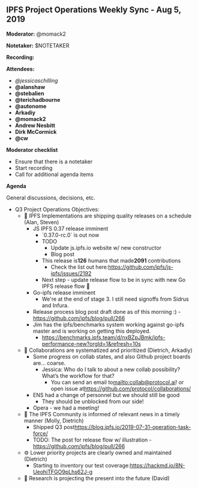 ## IPFS Project Operations Weekly Sync - Aug 5, 2019


**Moderator:** @momack2

**Notetaker:** $NOTETAKER

**Recording:**

**Attendees:**

-   _@jessicaschilling_
-   __@alanshaw__
-   __@stebalien__
-   __@terichadbourne__
-   __@autonome__
-   __Arkadiy__
-   __@momack2__
-   __Andrew Nesbitt__
-   __Dirk McCormick__
-   __@cw__


**Moderator checklist**

-   Ensure that there is a notetaker
-   Start recording
-   Call for additional agenda items


**Agenda**

General discussions, decisions, etc.

-   Q3 Project Operations Objectives:
    -   🚀 IPFS Implementations are shipping quality releases on a schedule (Alan, Steven)
        -   JS IPFS 0.37 release imminent
            -   \`0.37.0-rc.0\` is out now
            -   TODO
                -   Update js.ipfs.io website w/ new constructor
                -   Blog post
            -   This release is**126** humans that made**2091** contributions
                -   Check the list out here:<https://github.com/ipfs/js-ipfs/issues/2192>
            -   Next step - update release flow to be in sync with new Go IPFS release flow 🚀
        -   Go-ipfs release imminent
            -   We're at the end of stage 3. I still need signoffs from Sidrus and Infura.
        -   Release process blog post draft done as of this morning :) -<https://github.com/ipfs/blog/pull/266>
        -   Jim has the ipfs/benchmarks system working against go-ipfs master and is working on getting this deployed.
            -   <https://benchmarks.ipfs.team/d/nxBZpJBmk/ipfs-performance-new?orgId=1&refresh=10s>
    -   🤝 Collaborations are systematized and prioritized (Dietrich, Arkadiy)
        -   Some progress on collab states, and also Github project boards are… coarse.
            -   Jessica: Who do I talk to about a new collab possibility? What’s the workflow for that?
                -   You can send an email to<mailto:collab@protocol.ai>! or open issue at<https://github.com/protocol/collaborations/>
        -   ENS had a change of personnel but we should still be good
            -   They should be unblocked from our side!
        -   Opera - we had a meeting!
    -   📣 The IPFS Community is informed of relevant news in a timely manner (Molly, Dietrich)
        -   Shipped Q3 post<https://blog.ipfs.io/2019-07-31-operation-task-force/>
        -   TODO: The post for release flow w/ illustration -<https://github.com/ipfs/blog/pull/266>
    -   ⚙️ Lower priority projects are clearly owned and maintained (Dietrich)
        -   Starting to inventory our test coverage:<https://hackmd.io/8N-UeohiTFGO9pLhs62J-g>
    -   🥼 Research is projecting the present into the future (David)
